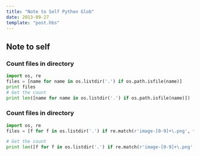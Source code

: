 ```yaml
---
title: "Note to Self Python Glob"
date: 2013-09-27
template: "post.hbs"
---
```


## Note to self

### Count files in directory

```python
import os, re
files = [name for name in os.listdir('.') if os.path.isfile(name)]
print files
# Get the count
print len([name for name in os.listdir('.') if os.path.isfile(name)])
```

### Count files in directory
```python
import os, re
files = [f for f in os.listdir('.') if re.match(r'image-[0-9]+\.png', f)]

# Get the count
print len([f for f in os.listdir('.') if re.match(r'image-[0-9]+\.png', f)])
```